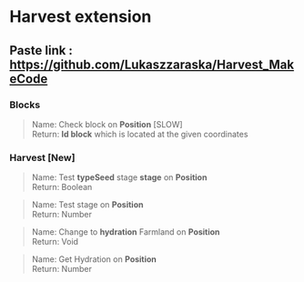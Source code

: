 # Harvest extension
## Paste link : https://github.com/Lukaszzaraska/Harvest_MakeCode

### Blocks
>Name: Check block on **Position**   [SLOW]<br>
Return: **Id block** which is located at the given coordinates
### Harvest  __[New]__
>Name: Test **typeSeed** stage **stage** on **Position**<br>
Return: Boolean

>Name: Test stage on **Position**<br>
Return: Number 

>Name: Change to **hydration** Farmland on **Position**<br>
Return: Void

>Name: Get Hydration on **Position**<br>
Return: Number
